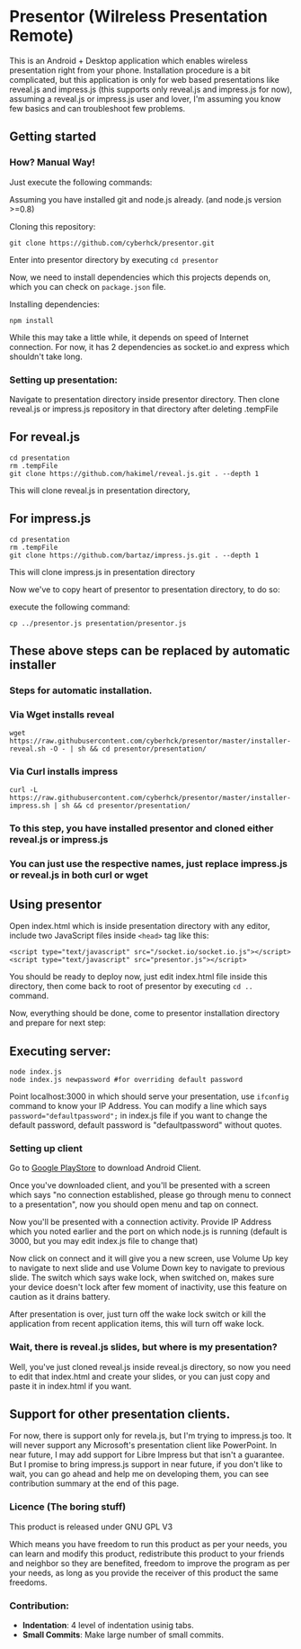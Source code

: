 # Presentor (Wilreless Presentation Remote)

This is an Android + Desktop application which enables wireless presentation right from your phone. Installation procedure is a bit 
complicated, but this application is only for web based presentations like reveal.js and impress.js (this supports only reveal.js and impress.js for now), 
assuming a reveal.js or impress.js user and lover, I'm assuming you know few basics and can troubleshoot few problems.

## Getting started

### How? Manual Way!

Just execute the following commands:

Assuming you have installed git and node.js already. (and node.js version >=0.8)

Cloning this repository:
```
git clone https://github.com/cyberhck/presentor.git
```
Enter into presentor directory by executing ```cd presentor```

Now, we need to install dependencies which this projects depends on, which you can check on ```package.json``` file.

Installing dependencies:
```
npm install
```
While this may take a little while, it depends on speed of Internet connection. For now, it has 2 dependencies as socket.io and express which 
shouldn't take long.

### Setting up presentation:
Navigate to presentation directory inside presentor directory. Then clone reveal.js or impress.js repository in that directory after deleting .tempFile

## For reveal.js
```
cd presentation
rm .tempFile
git clone https://github.com/hakimel/reveal.js.git . --depth 1
```

This will clone reveal.js in presentation directory,

## For impress.js
```
cd presentation
rm .tempFile
git clone https://github.com/bartaz/impress.js.git . --depth 1
```
This will clone impress.js in presentation directory

Now we've to copy heart of presentor to presentation directory, to do so:

execute the following command:
```
cp ../presentor.js presentation/presentor.js
```

## These above steps can be replaced by automatic installer
### Steps for automatic installation.
### Via Wget installs reveal
```
wget https://raw.githubusercontent.com/cyberhck/presentor/master/installer-reveal.sh -O - | sh && cd presentor/presentation/
```
### Via Curl installs impress
```
curl -L https://raw.githubusercontent.com/cyberhck/presentor/master/installer-impress.sh | sh && cd presentor/presentation/
```
### To this step, you have installed presentor and cloned either reveal.js or impress.js

### You can just use the respective names, just replace impress.js or reveal.js in both curl or wget

## Using presentor

Open index.html which is inside presentation directory with any editor, include two JavaScript files inside ```<head>``` 
tag like this:
```
<script type="text/javascript" src="/socket.io/socket.io.js"></script>
<script type="text/javascript" src="presentor.js"></script>
```


You should be ready to deploy now, just edit index.html file inside this directory, then come back to root of presentor by executing ```cd ..``` command.

Now, everything should be done, come to presentor installation directory and prepare for next step:

## Executing server:
```
node index.js
node index.js newpassword #for overriding default password
```


Point localhost:3000 in which should serve your presentation, use ```ifconfig``` command to know your IP Address. You can modify a line which 
says ```password="defaultpassword";``` in index.js file if you want to change the default password, default password is "defaultpassword" 
without quotes.

### Setting up client
Go to [Google PlayStore](https://play.google.com/store/apps/details?id=com.fossdevs.presentor) to download Android Client.

Once you've downloaded client, and you'll be presented with a screen which says "no connection established, please go through menu to connect 
to a presentation", now you should open menu and tap on connect.

Now you'll be presented with a connection activity. Provide IP Address which you noted earlier and the port on which node.js is running 
(default is 3000, but you may edit index.js file to change that)

Now click on connect and it will give you a new screen, use Volume Up key to navigate to next slide and use Volume Down key to navigate to 
previous slide. The switch which says wake lock, when switched on, makes sure your device doesn't lock after few moment of inactivity, use this 
feature on caution as it drains battery.

After presentation is over, just turn off the wake lock switch or kill the application from recent application items, this will turn off wake 
lock.

### Wait, there is reveal.js slides, but where is my presentation?
Well, you've just cloned reveal.js inside reveal.js directory, so now you need to edit that index.html and create your slides, or you can just copy and paste it in index.html if you want.

## Support for other presentation clients.
For now, there is support only for revela.js, but I'm trying to impress.js too. It will never support any Microsoft's presentation client like 
PowerPoint. In near future, I may add support for Libre Impress but that isn't a guarantee. But I promise to bring impress.js support in near 
future, if you don't like to wait, you can go ahead and help me on developing them, you can see contribution summary at the end of this page.

### Licence (The boring stuff)
This product is released under GNU GPL V3

Which means you have freedom to run this product as per your needs, you can learn and modify this product, redistribute this product to your 
friends and neighbor so they are benefited, freedom to improve the program as per your needs, as long as you provide the receiver of this 
product the same freedoms.

### Contribution:

- **Indentation**: 4 level of indentation usinig tabs.
- **Small Commits**: Make large number of small commits.
